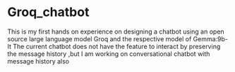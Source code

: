 # Groq_chatbot
This is my first hands on experience on designing a chatbot using an open source large language model Groq and the respective model of Gemma:9b-It 
The current chatbot does not have the feature to interact by preserving the message history ,but I am working on conversational chatbot with message history also
